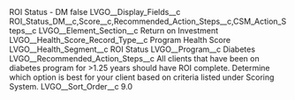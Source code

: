 <?xml version="1.0" encoding="UTF-8"?>
<CustomMetadata xmlns="http://soap.sforce.com/2006/04/metadata" xmlns:xsi="http://www.w3.org/2001/XMLSchema-instance" xmlns:xsd="http://www.w3.org/2001/XMLSchema">
    <label>ROI Status - DM</label>
    <protected>false</protected>
    <values>
        <field>LVGO__Display_Fields__c</field>
        <value xsi:type="xsd:string">ROI_Status_DM__c,Score__c,Recommended_Action_Steps__c,CSM_Action_Steps__c</value>
    </values>
    <values>
        <field>LVGO__Element_Section__c</field>
        <value xsi:type="xsd:string">Return on Investment</value>
    </values>
    <values>
        <field>LVGO__Health_Score_Record_Type__c</field>
        <value xsi:type="xsd:string">Program Health Score</value>
    </values>
    <values>
        <field>LVGO__Health_Segment__c</field>
        <value xsi:type="xsd:string">ROI Status</value>
    </values>
    <values>
        <field>LVGO__Program__c</field>
        <value xsi:type="xsd:string">Diabetes</value>
    </values>
    <values>
        <field>LVGO__Recommended_Action_Steps__c</field>
        <value xsi:type="xsd:string">All clients that have been on diabetes program for &gt;1.25 years should have ROI complete. Determine which option is best for your client based on criteria listed under Scoring System.</value>
    </values>
    <values>
        <field>LVGO__Sort_Order__c</field>
        <value xsi:type="xsd:double">9.0</value>
    </values>
</CustomMetadata>
